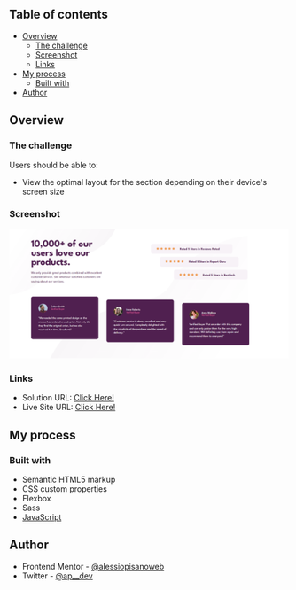 ## Table of contents

- [Overview](#overview)
  - [The challenge](#the-challenge)
  - [Screenshot](#screenshot)
  - [Links](#links)
- [My process](#my-process)
  - [Built with](#built-with)
- [Author](#author)

## Overview

### The challenge

Users should be able to:

- View the optimal layout for the section depending on their device's screen size

### Screenshot

![](./design/desktop-design.png)

### Links

- Solution URL: [Click Here!](https://github.com/APdev88/frontend-mentor-social-proof-section)
- Live Site URL: [Click Here!](https://social-proof-section-ap.netlify.app/)

## My process

### Built with

- Semantic HTML5 markup
- CSS custom properties
- Flexbox
- Sass
- [JavaScript](https://developer.mozilla.org/en-US/docs/Web/JavaScript)

## Author

- Frontend Mentor - [@alessiopisanoweb](https://www.frontendmentor.io/profile/alessiopisanoweb)
- Twitter - [@ap\_\_dev](https://twitter.com/ap__dev)
